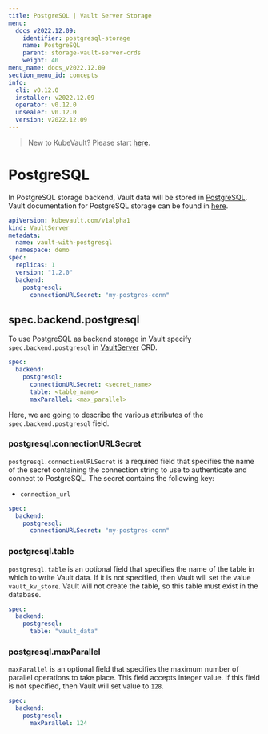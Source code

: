 ```yaml
---
title: PostgreSQL | Vault Server Storage
menu:
  docs_v2022.12.09:
    identifier: postgresql-storage
    name: PostgreSQL
    parent: storage-vault-server-crds
    weight: 40
menu_name: docs_v2022.12.09
section_menu_id: concepts
info:
  cli: v0.12.0
  installer: v2022.12.09
  operator: v0.12.0
  unsealer: v0.12.0
  version: v2022.12.09
---
```


> New to KubeVault? Please start [here](/docs/v2022.12.09/concepts/README).

# PostgreSQL

In PostgreSQL storage backend, Vault data will be stored in [PostgreSQL](https://www.postgresql.org/). Vault documentation for PostgreSQL storage can be found in [here](https://www.vaultproject.io/docs/configuration/storage/postgresql.html).

```yaml
apiVersion: kubevault.com/v1alpha1
kind: VaultServer
metadata:
  name: vault-with-postgresql
  namespace: demo
spec:
  replicas: 1
  version: "1.2.0"
  backend:
    postgresql:
      connectionURLSecret: "my-postgres-conn"
```

## spec.backend.postgresql

To use PostgreSQL as backend storage in Vault specify `spec.backend.postgresql` in [VaultServer](/docs/v2022.12.09/concepts/vault-server-crds/vaultserver) CRD.

```yaml
spec:
  backend:
    postgresql:
      connectionURLSecret: <secret_name>
      table: <table_name>
      maxParallel: <max_parallel>
```

Here, we are going to describe the various attributes of the `spec.backend.postgresql` field.

### postgresql.connectionURLSecret

`postgresql.connectionURLSecret` is a required field that specifies the name of the secret containing the connection string to use to authenticate and connect to PostgreSQL. The secret contains the following key:

- `connection_url`

```yaml
spec:
  backend:
    postgresql:
      connectionURLSecret: "my-postgres-conn"
```

### postgresql.table

`postgresql.table` is an optional field that specifies the name of the table in which to write Vault data. If it is not specified, then Vault will set the value `vault_kv_store`. Vault will not create the table, so this table must exist in the database.

```yaml
spec:
  backend:
    postgresql:
      table: "vault_data"
```

### postgresql.maxParallel

`maxParallel` is an optional field that specifies the maximum number of parallel operations to take place. This field accepts integer value. If this field is not specified, then Vault will set value to `128`.

```yaml
spec:
  backend:
    postgresql:
      maxParallel: 124
```
